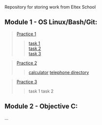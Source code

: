 Repository for storing work from Eltex School
## Module 1 - OS Linux/Bash/Git:
> [Practice 1](https://github.com/BenzinX/Eltex_School/tree/main/module1/practice1 "Путь к директории в репозитории")   
>> [task 1](https://github.com/BenzinX/Eltex_School/tree/main/module1/practice1/task1 "Путь к директории в репозитории")  
>> [task 2](https://github.com/BenzinX/Eltex_School/tree/main/module1/practice1/task2 "Путь к директории в репозитории")  
>> [task 3](https://github.com/BenzinX/Eltex_School/tree/main/module1/practice1/task3 "Путь к директории в репозитории")  

> [Practice 2](https://github.com/BenzinX/Eltex_School/tree/main/module1/practice2 "Путь к директории в репозитории")  
>> [calculator](https://github.com/BenzinX/Eltex_School/tree/main/module2/calculator "Путь к директории в репозитории")
>> [telephone directory](https://github.com/BenzinX/Eltex_School/tree/main/module2/telephone_directory "Путь к директории в репозитории")

> [Practice 3](https://github.com/BenzinX/Eltex_School/tree/main/module1/practice3 "Путь к директории в репозитории")
>> task 1
>> task 2

## Module 2 - Objective C:
...
